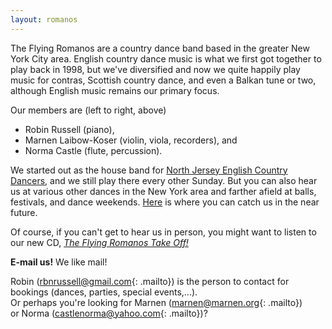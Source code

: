 ```yaml
---
layout: romanos
---
```


The Flying Romanos are a country dance band based in the greater New York City area. English country dance music is what we first got together to play back in 1998, but we've diversified and now we quite happily play music for contras, Scottish country dance, and even a Balkan tune or two, although English music remains our primary focus.

Our members are (left to right, above)

* <span class='nickname'>Ro</span>bin Russell (piano),
* <span class='nickname'>Ma</span>rnen Laibow-Koser (violin, viola, recorders), and
* <span class='nickname'>No</span>rma Castle (flute, percussion).

We started out as the house band for [North Jersey English Country Dancers](http://www.maxellute.net/njecd.html), and we still play there every other Sunday. But you can also hear us at various other dances in the New York area and farther afield at balls, festivals, and dance weekends. [Here](appearances.html) is where you can catch us in the near future.

Of course, if you can't get to hear us in person, you might want to listen to our new CD, [<cite>The Flying Romanos Take Off!</cite>](recordings.html)

**E-mail us!** We like mail!

<span class='romano'>Robin</span> (<rbnrussell@gmail.com>{: .mailto}) is the person to contact for bookings (dances, parties, special events,...).<br />
Or perhaps you're looking for <span class='romano'>Marnen</span> (<marnen@marnen.org>{: .mailto})<br />
or <span class='romano'>Norma</span> (<castlenorma@yahoo.com>{: .mailto})?

